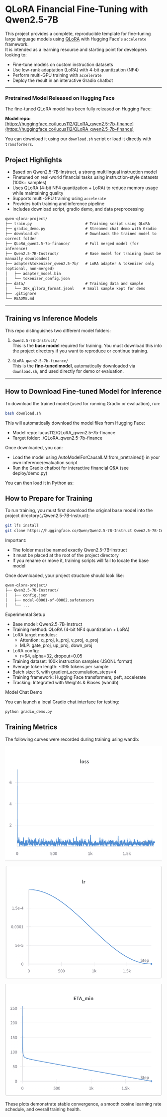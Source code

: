 # QLoRA Financial Fine-Tuning with Qwen2.5-7B


This project provides a complete, reproducible template for fine-tuning large language models using [QLoRA](https://arxiv.org/abs/2305.14314) with Hugging Face's `accelerate` framework.  
It is intended as a learning resource and starting point for developers looking to:

- Fine-tune models on custom instruction datasets
- Use low-rank adaptation (LoRA) with 4-bit quantization (NF4)
- Perform multi-GPU training with `accelerate`
- Deploy the result in an interactive Gradio chatbot

---

### Pretrained Model Released on Hugging Face

The fine-tuned QLoRA model has been fully released on Hugging Face:

**Model repo:**  
[https://huggingface.co/lucus112/QLoRA_qwen2.5-7b-finance](https://huggingface.co/lucus112/QLoRA_qwen2.5-7b-finance)

You can download it using our `download.sh` script or load it directly with `transformers`.

## Project Highlights

- Based on Qwen2.5-7B-Instruct, a strong multilingual instruction model
- Finetuned on real-world financial tasks using instruction-style datasets (100k+ samples)
- Uses QLoRA (4-bit NF4 quantization + LoRA) to reduce memory usage while maintaining quality
- Supports multi-GPU training using `accelerate`
- Provides both training and inference pipeline
- Includes download script, gradio demo, and data preprocessing

```
qwen-qlora-project/
├── train.py                        # Training script using QLoRA
├── gradio_demo.py                  # Streamed chat demo with Gradio
├── download.sh                     # Downloads the trained model to correct folder
├── QLoRA_qwen2.5-7b-finance/       # Full merged model (for inference)
├── Qwen2.5-7B-Instruct/            # Base model for training (must be manually downloaded)
├── adapter&tokenizer_qwen2.5-7b/   # LoRA adapter & tokenizer only (optional, non-merged)
│   ├── adapter_model.bin
│   └── tokenizer_config.json
├── data/                           # Training data and sample
│   └── 30k_qllora_format.jsonl    # Small sample kept for demo
├── .gitignore
└── README.md
```

---

## Training vs Inference Models

This repo distinguishes two different model folders:

1. `Qwen2.5-7B-Instruct/`  
   This is the **base model** required for training. You must download this into the project directory if you want to reproduce or continue training.

2. `QLoRA_qwen2.5-7b-finance/`  
   This is the **fine-tuned model**, automatically downloaded via `download.sh`, and used directly for demo or evaluation.

---

## How to Download Fine-tuned Model for Inference

To download the trained model (used for running Gradio or evaluation), run:

```bash
bash download.sh
```

This will automatically download the model files from Hugging Face:
- Model repo: lucus112/QLoRA_qwen2.5-7b-finance
- Target folder: ./QLoRA_qwen2.5-7b-finance

Once downloaded, you can:
- Load the model using AutoModelForCausalLM.from_pretrained() in your own inference/evaluation script
- Run the Gradio chatbot for interactive financial Q&A (see deploy/demo.py)

You can then load it in Python as:

## How to Prepare for Training

To run training, you must first download the original base model into the project directory(./Qwen2.5-7B-Instruct):

```bash
git lfs install
git clone https://huggingface.co/Qwen/Qwen2.5-7B-Instruct Qwen2.5-7B-Instruct
```

Important:
- The folder must be named exactly Qwen2.5-7B-Instruct
- It must be placed at the root of the project directory
- If you rename or move it, training scripts will fail to locate the base model

Once downloaded, your project structure should look like:

```
qwen-qlora-project/
├── Qwen2.5-7B-Instruct/
│   ├── config.json
│   ├── model-00001-of-00002.safetensors
│   └── ...
```

Experimental Setup
- Base model: Qwen2.5-7B-Instruct
- Training method: QLoRA (4-bit NF4 quantization + LoRA)
- LoRA target modules:
  - Attention: q_proj, k_proj, v_proj, o_proj
  - MLP: gate_proj, up_proj, down_proj
- LoRA config:
  - r=64, alpha=32, dropout=0.05
- Training dataset: 100k instruction samples (JSONL format)
- Average token length: ~395 tokens per sample
- Batch size: 5, with gradient_accumulation_steps=4
- Training framework: Hugging Face transformers, peft, accelerate
- Tracking: Integrated with Weights & Biases (wandb)

Model Chat Demo

You can launch a local Gradio chat interface for testing:

```bash
python gradio_demo.py
```

## Training Metrics

The following curves were recorded during training using wandb:

![Training Loss](assets/loss.png)

![Learning Rate Schedule](assets/lr.png)

![Estimated Time to Completion](assets/eta.png)

These plots demonstrate stable convergence, a smooth cosine learning rate schedule, and overall training health.
